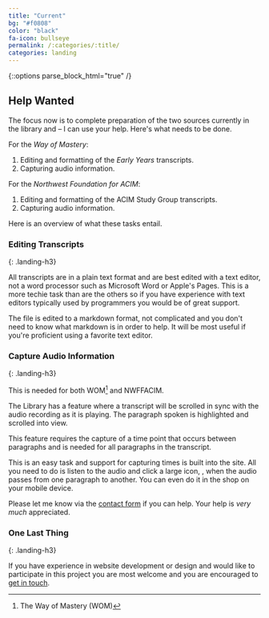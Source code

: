 ```yaml
---
title: "Current"
bg: "#f0808"
color: "black"
fa-icon: bullseye
permalink: /:categories/:title/
categories: landing
---
```

{::options parse_block_html="true" /}

## Help Wanted

The focus now is to complete preparation of the two sources
currently in the library and &ndash; I can use your help. Here's what
needs to be done.

For the *Way of Mastery*:

1.  Editing and formatting of the *Early Years* transcripts.
2.  Capturing audio information.

For the *Northwest Foundation for ACIM*:

1.  Editing and formatting of the ACIM Study Group transcripts.
2.  Capturing audio information.

Here is an overview of what these tasks entail.

### Editing Transcripts
{: .landing-h3}

All transcripts are in a plain text format and are best edited with a
text editor, not a word processor such as Microsoft Word or Apple's Pages.
This is a more techie task than are the others so if you have experience
with text editors typically used by programmers you would be of great
support.

The file is edited to a markdown format, not complicated and you don't
need to know what markdown is in order to help. It will be most useful
if you're proficient using a favorite text editor.

### Capture Audio Information
{: .landing-h3}

This is needed for both WOM[^2] and NWFFACIM.

The Library has a feature where a transcript will be scrolled in sync
with the audio recording as it is playing. The paragraph spoken is
highlighted and scrolled into view.

This feature requires the capture of a time point that occurs between
paragraphs and is needed for all paragraphs in the transcript.

This is an easy task and support for capturing times is built into the
site. All you need to do is listen to the audio and click a large icon,
<i class="fa fa-bullseye"></i>, when the audio passes from one
paragraph to another. You can even do it in the <i class="fa
fa-coffee"></i> shop on your <i class="fa fa-mobile"></i> mobile device.

Please let me know via the [<i class="fa fa-envelope-o"></i> contact
form](/about/#send-me-a-message) if you can help. Your help is *very
much* appreciated.

### One Last Thing
{: .landing-h3}

If you have experience in website development or design and would like
to participate in this project you are most welcome and you are
encouraged to [<i class="fa fa-envelope-o"></i> get in
touch](/about/#send-me-a-message).

[^1]: The Northwest Foundation for ACIM (NWFFACIM)
[^2]: The Way of Mastery (WOM)

